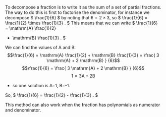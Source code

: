 To decompose a fraction is to write it as the sum of a set of partial
fractions. The way to do this is first to factorise the denominator, for
instance we decompose $ \frac{1}{6} $ by noting that $6=2 \times 3,$ so
$ \frac{1}{6} = \frac{1}{2} \times
\frac{1}{3} . $ This means that we can write
$ \frac{1}{6} = \mathrm{A} \frac{1}{2}
+ \mathrm{B} \frac{1}{3} . $

We can find the values of A and B:
$$\frac{1}{6} = \mathrm{A} \frac{1}{2} + \mathrm{B} \frac{1}{3} 
= \frac{ 3 \mathrm{A} + 2 \mathrm{B} } {6}$$
$$\frac{1}{6} = \frac{ 3 \mathrm{A} + 2 \mathrm{B} } {6}$$
$$1 = 3 \mathrm{A} + 2 \mathrm{B}$$

- so one solution is A=1, B=-1.

So, $ \frac{1}{6} = \frac{1}{2} - \frac{1}{3} . $

This method can also work when the fraction has polynomials as numerator
and denominator.
